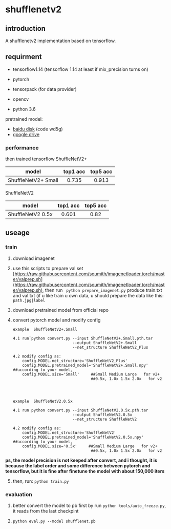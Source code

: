 # shufflenetv2

## introduction
A shufflenetv2 implementation based on tensorflow. 



## requirment

+ tensorflow1.14    (tensorflow 1.14 at least if mix_precision turns on)

+ pytorch 

+ tensorpack (for data provider)

+ opencv

+ python 3.6

pretrained model:

+ [baidu disk](https://pan.baidu.com/s/1jPW9cq9V9sJDrcrtcqpmLQ)  (code wd5g)
+ [google drive](https://drive.google.com/open?id=1YHtaLkalAqURbkIYYJBLf6HJZzd6vzOG)


### performance

then trained tensorflow 
ShuffleNetV2+

| model                  |top1 acc      |top5 acc|
| :------:               |:------:      |:------:  |
|  ShuffleNetV2+ Small   | 0.735        |0.913|

ShuffleNetV2

| model                    |top1 acc      |top5 acc|
| :------:                 |:------:      |:------:  |
|  ShuffleNetV2 0.5x	   | 0.601        |0.82|

## useage

### train

1. download imagenet

2. use this scripts to prepare val set  [https://raw.githubusercontent.com/soumith/imagenetloader.torch/master/valprep.sh](https://raw.githubusercontent.com/soumith/imagenetloader.torch/master/valprep.sh), 
then run ` python prepare_imagenet.py` produce train.txt and val.txt
(if u like train u own data, u should prepare the data like this:
`path.jpg|label` 


3. download pretrained model from official repo

4. convert pytorch model and modify config

    ```
    example  ShuffleNetV2+.Small
    
    4.1 run`python convert.py --input ShuffleNetV2+.Small.pth.tar 
                              --output ShuffleNetV2+.Small
                              --net_structure ShuffleNetV2_Plus
                              
    4.2 modify config as:
        config.MODEL.net_structure='ShuffleNetV2_Plus'
        config.MODEL.pretrained_model='ShuffleNetV2+.Small.npy'                    ##according to your model,
        config.MODEL.size='Small'     ##Small Medium Large   for v2+
                                      ##0.5x, 1.0x 1.5x 2.0x   for v2
                                      
       
    
    
    example  ShuffleNetV2.0.5x
    
    4.1 run python convert.py --input ShuffleNetV2.0.5x.pth.tar 
                              --output ShuffleNetV2.0.5x
                              --net_structure ShuffleNetV2
                              
    4.2 modify config as:
        config.MODEL.net_structure='ShuffleNetV2'
        config.MODEL.pretrained_model='ShuffleNetV2.0.5x.npy'                    ##according to your model,
        config.MODEL.size='0.5x'     ##Small Medium Large   for v2+
                                      ##0.5x, 1.0x 1.5x 2.0x   for v2
    ```
    
    
**ps, the model precision is not keeped after convert, 
and i thought, it is because the label order and some difference between pytorch and tensorflow,
but it is fine after finetune the model with about 150,000 iters**
                              

5. then, run:  `python train.py`


### evaluation

1. better convert the model to pb first by run `python tools/auto_freeze.py`,
 it reads from the last checkpint
 
2. `python eval.py --model shufflenet.pb`